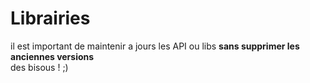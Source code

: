 # Librairies
il est important de maintenir a jours les API ou libs **sans supprimer les anciennes versions**  
des bisous ! ;)